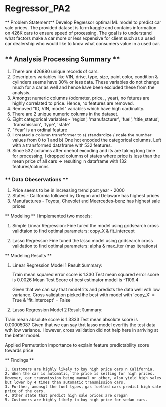 # Regressor_PA2
 
** Problem Statement** 
Develop Regressor optimal ML model to predict car sale prices. The provided dataset is form kaggle and contains information on 426K cars to ensure speed of processing.  The goal is to understand what factors make a car more or less expensive for client such as a used car dealership who would like to know what consumers value in a used car.


<h2> ** Analysis Processing Summary ** </h2>

1. There are 426880 unique records of cars.
2. Descriptors variables like VIN, drive, type, size, paint color, condition & cylinders seems have 30% or less data. These variables do not change much for a car as well and hence have been excluded these from the analysis.
3. Amongst numeric columns (odometer, price, , year), no fetures are highly correlated to price. Hence, no features are removed.
4. Removed "ID, VIN, model" variables which have high cardinality.
5. There are 2 unique numeric columns in the dataset.
6. Eight categorical variables - 'region', 'manufacturer', 'fuel', 'title_status', 'transmission', 'type', 'state'
7. "Year' is an ordinal feature
8. I created a column transformer to a) standardize / scale the number values from 0 to 1 and b) One hot encoded the categorical columns. Left with a transformed dataframe with 532 features.
9. Since 532 columns after onehot encoding and its are taking long time for processing, I dropped columns of states where price is less than the mean price of all cars -> resulting in dataframe with 132 features/columns


<h3>** Data Obeservations **</h3>

1. Price seems to be in increasing trend post year - 2000
2. States - California followed by Oregon and Delaware has highest prices 
2. Manufactures - Toyota, Chevolet and Meercedes-benz has highest sale prices 
    
** Modeling ** 
I implemented two models:
1. Simple Linear Regression:
   Fine tuned the model using gridsearch cross validtaion to find optimal parameters: copy_X  & fit_intercept
   
3. Lasso Regressor:
   Fine tuned the lasso model using gridsearch cross validation to find optimal parameters: alpha & max_iter (max iterations)


** Modeling Results ** 
1. Linear Regression Model 1 Result Summary:
   
   Train mean squared error score is 1.330
   Test mean squared error score is 0.0026
   Mean Test Score of best estimator model is -1109.4

   Given that we can say that model fits and predicts the data well wth low variance. 
   Cross validation picked the best with model with 'copy_X' = True & 'fit_intercept' = False
    

3. Lasso Regression Model 2 Result Summary:

 Train mean absolute score is 1.3333
 Test mean absolute score is 0.00005087
 Given that we can say that lasso model overfits the test data wth low variance. 
 However, cross validation did not help here in arriving at the better model.

Applied Permutation importance to explain feature predictability score towards price

** Findings **

    1. Customers are highly likely to buy high price cars n California.
    2. When the car is automatic, the price is selling for high prices.
    However, car transmission being manual or other, also yield high sales but lower by 4 times than automatic transmission cars.
    3. Further, amonsgt the fuel types, gas fuelled cars predict high sale price of the cars.
    4. Other state that predict high sale prices are oregan
    5. Customers are highly likely to buy high price for sedan cars.
   
    
